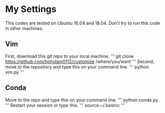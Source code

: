 # My Settings
This codes are tested on Ubuntu 16.04 and 18.04. Don't try to run this code in other machines.
## Vim
First, download this git repo to your local machine.
'''
git clone https://github.com/hoholam0112/customize /where/you/want
'''
Second, move to the repository and type this on your command line.
'''
python vim.py
'''

## Conda
Move to the repo and type this on your command line.
'''
python conda.py
'''
Restart your session or type this.
'''
source ~/.bashrc
'''
